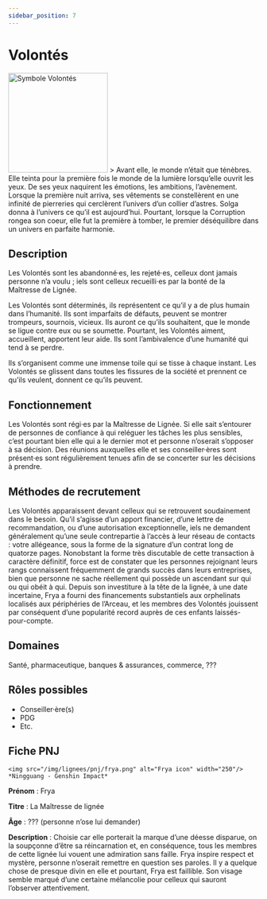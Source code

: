 ```yaml
---
sidebar_position: 7
---
```


# Volontés

<Columns>
  <Column className="col--3">
    <img src="/img/lignees/volontes.png" alt="Symbole Volontés" width="200"/>
  </Column>
  <Column>
> Avant elle, le monde n’était que ténèbres. Elle teinta pour la première fois le monde de la lumière lorsqu’elle ouvrit les yeux. De ses yeux naquirent les émotions, les ambitions, l’avènement. Lorsque la première nuit arriva, ses vêtements se constellèrent en une infinité de pierreries qui cerclèrent l’univers d’un collier d’astres. Solga donna à l’univers ce qu’il est aujourd’hui. Pourtant, lorsque la Corruption rongea son coeur, elle fut la première à tomber, le premier déséquilibre dans un univers en parfaite harmonie.
  </Column>
</Columns>

## Description

Les Volontés sont les abandonné·es, les rejeté·es, celleux dont jamais personne n’a voulu ; iels sont celleux recueilli·es par la bonté de la Maîtresse de Lignée.

Les Volontés sont déterminés, ils représentent ce qu’il y a de plus humain dans l’humanité. Ils sont imparfaits de défauts, peuvent se montrer trompeurs, sournois, vicieux. Ils auront ce qu’ils souhaitent, que le monde se ligue contre eux ou se soumette. Pourtant, les Volontés aiment, accueillent, apportent leur aide. Ils sont l’ambivalence d’une humanité qui tend à se perdre.

Ils s’organisent comme une immense toile qui se tisse à chaque instant. Les Volontés se glissent dans toutes les fissures de la société et prennent ce qu’ils veulent, donnent ce qu’ils peuvent.

## Fonctionnement

Les Volontés sont régi·es par la Maîtresse de Lignée. Si elle sait s’entourer de personnes de confiance à qui reléguer les tâches les plus sensibles, c’est pourtant bien elle qui a le dernier mot et personne n’oserait s’opposer à sa décision. Des réunions auxquelles elle et ses conseiller·ères sont présent·es sont régulièrement tenues afin de se concerter sur les décisions à prendre.

## Méthodes de recrutement

Les Volontés apparaissent devant celleux qui se retrouvent soudainement dans le besoin. Qu’il s’agisse d’un apport financier, d’une lettre de recommandation, ou d’une autorisation exceptionnelle, iels ne demandent généralement qu’une seule contrepartie à l’accès à leur réseau de contacts : votre allégeance, sous la forme de la signature d’un contrat long de quatorze pages. Nonobstant la forme très discutable de cette transaction à caractère définitif, force est de constater que les personnes rejoignant leurs rangs connaissent fréquemment de grands succès dans leurs entreprises, bien que personne ne sache réellement qui possède un ascendant sur qui ou qui obéit à qui. Depuis son investiture à la tête de la lignée, à une date incertaine, Frya a fourni des financements substantiels aux orphelinats localisés aux périphéries de l’Arceau, et les membres des Volontés jouissent par conséquent d’une popularité record auprès de ces enfants laissés-pour-compte.

## Domaines

Santé, pharmaceutique, banques & assurances, commerce, ???

## Rôles possibles

- Conseiller·ère(s)
- PDG
- Etc.

## Fiche PNJ

<Columns>
  <Column className='col--4'>

    <img src="/img/lignees/pnj/frya.png" alt="Frya icon" width="250"/>
    *Ningguang - Genshin Impact*

  </Column>
  <Column>

**Prénom** : Frya

**Titre** : La Maîtresse de lignée

**Âge** : ??? (personne n’ose lui demander)

**Description** : Choisie car elle porterait la marque d’une déesse disparue, on la soupçonne d’être sa réincarnation et, en conséquence, tous les membres de cette lignée lui vouent une admiration sans faille. Frya inspire respect et mystère, personne n’oserait remettre en question ses paroles. Il y a quelque chose de presque divin en elle et pourtant, Frya est faillible. Son visage semble marqué d’une certaine mélancolie pour celleux qui sauront l’observer attentivement.
</Column>
</Columns>
